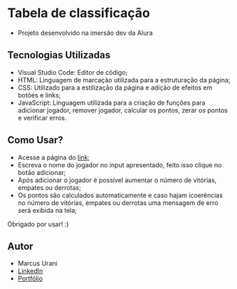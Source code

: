 # Tabela de classificação

- Projeto desenvolvido na imersão dev da Alura

## Tecnologias Utilizadas

- Visual Studio Code: Editor de código;
- HTML: Linguagem de marcação utilizada para a estruturação da página;
- CSS: Utilizado para a estilização da página e adição de efeitos em botões e links;
- JavaScript: Linguagem utilizada para a criação de funções para adicionar jogador, remover jogador, calcular os pontos, zerar os pontos e verificar erros.

## Como Usar?

- Acesse a página do [link](https://pontuacao.netlify.app);
- Escreva o nome do jogador no input apresentado, feito isso clique no botão adicionar;
- Após adicionar o jogador é possível aumentar o número de vitórias, empates ou derrotas;
- Os pontos são calculados automaticamente e caso hajam icoerências no número de vitórias, empates ou derrotas uma mensagem de erro será exibida na tela;

Obrigado por usar! :)

## Autor

- Marcus Urani
- [LinkedIn](https://likedin.com/in/marcusurani)
- [Portfólio](https://marcusurani.netlify.app)
